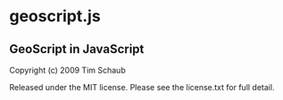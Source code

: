 geoscript.js
============

GeoScript in JavaScript
-----------------------

Copyright (c) 2009 Tim Schaub

Released under the MIT license.  Please see the license.txt for full detail.


